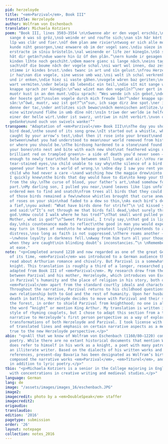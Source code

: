 ```yaml
---
pid: herzeloyde
title: "<em>Parzival</em>, Book III"
transtitle: Herzeloyde
author: Wolfram von Eschenbach
translator: Michaela Kotziers
poem: "Book III, lines 3503–3554 \n\nSwenne abr er den vogel erschôz,\ndes schal von
  sange ê was sô grôz,\nsô weinde er und roufte sich;\nan sîn hâr kêrt er gerich.\nsîp
  lîp was clâr und fier.\nûf dem plan ame rivier\ntwuog er sich alle morgen.\nerne
  kunde niht gesorgen,\nez enwaere ob im der vogel sanc.\ndiu süeze in sîn herze dranc.\ndaz
  erstracte im sîniu brüstelîn.\nal weinende er life zer künegîn.\nSô sprach si: “wer
  hât dir getán?\ndue waere hin ûz ûf den plân.”\nern kunde ir gesagen niht,\nals
  kinden lîhte noch geschiht.\nDem maere gienc si lange nâch.\neins tages si in kapfen
  sach\nûf die boume nâch der vogele schal.\nsi wart wol innen, daz zeswal\nvon der
  stimme ir kindes brust.\ndes twanc in art und sîn gelust.\nfrou Herzeloyde kêrt
  ir haz\nan die vogele, sine wesse umb waz.\nsi wolt ih schal verkrenken.\nir bûliute
  und ir enken,\ndie hiez si vaste gâhen.\nvogele wâren baz geriten;\nestlîches sterbern
  wart vermiten.\nder beleip dâ lebendic ein teil,\ndie sît mit sange wurden geil.\nder
  knappe sprach zer künegîn:\n“waz wîzet man den vogelîn?”\ner gert in frides sâ zestunt.\nsîn
  muotr kust in an den munt.\nDiu sprach: “Wes wende ich sîn gebot,\nder doch ist
  der hoeste got?\nsulen vogele durch mich freude lân?”\nder knappe sprach zer muotr
  sân:\n“ôwê, muotr, waz ist got?”\n“sun, ich sage dirz âne spot.\ner ist noch liehtr
  denne der tac,\nder antlützes sich bewac\nnâch mennischen antlütze.\nsun, merke
  eine witze\nund flêhe in umb dîne nôt:\nsîn triwe der werlde ie helfe bôt.\nSô heizet
  einer der helle wirt.\nder ist swarz, untriwe in niht verbirt.\nvon dem kêre dîne
  gedanke\nund ouch von swivels wanke!”"
transpoem: "Adaptation of <em>Parzival</em> Book III\n\nThe day you shot your first
  bird dead,\nthe sound of its song grew.\nIt started out a whistle, whispering through\nleaves
  caught by your arrow’s test,\nbut then it rose into your breast\nand ripped a hole
  between\nwhat you had understood to mean\nour world removed from history\nand you,
  or where you should be.\nThe birdsong hardened to a stone\nand found a place among
  your bones\nto nest and bite with each new shot\nat feathered wings until a spot\nof
  brilliant red on trampled green\n— a side of death you’d never seen —\nwas just
  enough to newly tear\nthat hole between small lungs and air.\nYou ran to me with
  tear-stained eyes,\na child unable to say why\nthe silence of a bird’s sweet song\nhad
  opened your heart to a world of wrong.\n \nOne day I saw you rent your hair\n— my
  child who had never a care —\nand watching how the magpie drew\ninto your chest,
  I quickly knew\nthe birds that day would have to die\nto keep your thoughts turned
  from the sky.\nThe curse of blood, your father’s art,\nhad somehow found your weakest
  part.\nMy darling son, I pulled you near,\nand leaves like lips unfolded fear.\nI
  ordered men to find and snatch\nfrom trees all birds that they could catch,\nbut
  of those birds remained a few\nwhose whistles brought that curse anew.\nThe touch
  of roses on your skin\nhad faded to a dew so thin,\nAs each bird’s death became
  a fief,\nyou asked: “What have birds done for strife?”\n \nI kissed you on the mouth
  and said:\n“It’s not through me that birds fall dead,\nbut surely through the highest
  god.\nHow could I walk where he has trod?”\nThat small word pulled your chest abroad:\n“Ôwe,
  Mother, what is god?”\n“Sweet Parzival, I truly say,\nthat god is lighter than the
  day,\nhis countenance made to reflect\nthe good in man you would expect.\nFor you
  may turn in times of need\nto he whose greatest loyalty\nextends to all found in
  distress,\nso long as faith is not suppressed.\nThere roams another — lord of hell
  —\nwhose loyalty in darkness fell.\nAway from him turn all your thoughts,\nespecially
  when they are caught\nin blinding doubt’s inconstancies.”\n \nRemember how we lived
  at ease."
note: "<p>Completed around 1210 and now regarded as one of the great German epics
  of its time, <em>Parzival</em> was introduced to a German audience that had already
  read about Arthurian romance and chivalry. But Parzival is a somewhat alternative
  knight. This translation is roughly a third of a longer, researched piece that I
  adapted from Book III of <em>Parzival</em>. My research drew from the conversation
  between Parzival and his mother, Herzeloyde, which introduces von Eschenbach’s interest
  in Parzival’s humanity and the place of religion in his story, both of which set
  <em>Parzival</em> apart from the standard courtly ideals and characters of Arthuriana.
  Throughout the narrative, Parzival returns to his childhood questions about his
  own relationship both to God and the rest of humanity. Upon her husband Gahmuret’s
  death in battle, Herzeloyde decides to move with Parzival and their servants to
  the forest, in order to shield Parzival from knighthood; no one is allowed to speak
  the word “knight” or mention King Arthur. My translation is written in von Eschenbach’s
  style of rhyming couplets, but I chose to adapt this section from a third-person
  narrative to Herzeloyde’s first person perspective as a way of exploring the character
  transformations of both Herzeloyde and Parzival. I took license with the reordering
  of translated lines and emphasis on certain narrative aspects as a means of staying
  true to the new Herzeloyde perspective.</p>"
abio: "<p>All that we know of Wolfram von Eschenbach (1160/80–1220) comes from his
  poetry. While there are no extant historical documents that mention Wolfram, he
  does refer to himself in his work as a knight, a poet with many patrons, and even
  an illiterate writer. Based on the dialects of his written works and their geographical
  references, present-day Bavaria has been designated as Wolfram’s birthplace. Wolfram
  composed the narrative works <em>Parzival</em>, <em>Titurel</em>, and <em>Willehalm</em>,
  in addition to lyric poetry.</p>"
tbio: "<p>Michaela Kotziers is a senior in the College majoring in English literature
  with concentrations in creative writing and medieval studies.</p>"
language: German
lang: de
image: "/assets/images/images_16/eschenbach.JPG"
image2:
imagecredit: photo by a <em>DoubleSpeak</em> staffer
imagecredit2:
origaudio:
translaudio:
edition: '2016'
pagetype: submission
order: '26'
layout: notepage
collection: notes_2016
---
```

